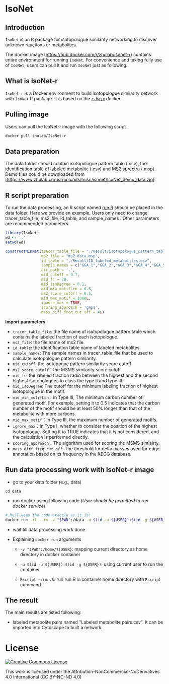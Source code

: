 # IsoNet

## Introduction
`IsoNet` is an R package for isotopologue similarity networking to discover unknown reactions or metabolites.

The docker image (https://hub.docker.com/r/zhulab/isonet-r) contains entire environment for running `IsoNet`. For convenience and taking fully use of `IsoNet`, users can pull it and run `IsoNet` just as following.

## What is IsoNet-r

`IsoNet-r` is a Docker environment to build isotopologue similarity network with `IsoNet` R package. It is based on the [`r-base`](https://hub.docker.com/_/r-base/) docker.

## Pulling image

Users can pull the IsoNet-r image with the following script

```bash
docker pull zhulab/IsoNet-r
```

## Data preparation

The data folder should contain isotopologue pattern table (.csv), the identification table of labeled metabolite (.csv) and MS2 sprectra (.msp). Demo files could be downloaded from [https://www.zhulab.cn/usr/uploads/misc/isonet/IsoNet_demo_data.zip].


## R script preparation
To run the data processing, an R script named [run.R](extra/run.R) should be placed in the data folder.
Here we provide an example. Users only need to change tracer_table_file,  ms2_file,  id_table, and sample_names . Other parameters are recommended parameters.
  
```R
library(IsoNet)
wd <- '.'
setwd(wd)

constructMIDNet(tracer_table_file = "./Result/isotopologue_pattern_table.csv",
                ms2_file = "ms2_data.msp",
                id_table = "./Result/ID_labeled_metabolites.csv",
                sample_names = c("GGA_1","GGA_2","GGA_3","GGA_4","GGA_5","GGA_6"),
                dir_path = '.',
                mid_cutoff = 0.7,
                mid_fc = 20,
                mid_isoDegree = 0.1,
                mid_min_motifLen = 0.5,
                ms2_score_cutoff = 0.5,
                mid_max_motif = 1000L,
                ignore_max = TRUE,
                scoring_approach = 'gnps',
                mass_diff_freq_cut_off = 4L)
```

**Import parameters**

- `tracer_table_file`: the file name of isotopologue pattern table which contains the labeled fraction of each isotopologue.
- `ms2_file`: the file name of ms2 file.
- `id_table`: the identification table name of labeled metabolites.
- `sample_names`: The sample names in tracer_table_file that be used to calculate isotopologue pattern similarity.
- `mid_cutoff`: the isotopogue pattern similarity score cutoff
- `ms2_score_cutoff`：the MSMS similarity score cutoff
- `mid_fc`: the labeled fraction radio between the highest and the second highest isotopologues to class the type II and type III.
- `mid_isoDegree`: The cutoff for the minimum labeling fraction of highest isotopologue in the motif.
- `mid_min_motifLen`：In Type III, The minimum carbon number of generated motif. For example, setting it to 0.5 indicates that the carbon number of the motif should be at least 50% longer than that of the metabolite with more carbons.
- `mid_max_motif`：In Type III, the maximum number of generated motifs.
- `ignore_max`：In Type I, whether to consider the position of the highest isotopologue. Setting it to TRUE indicates that it is not considered, and the calculation is performed directly.
- `scoring_approach`：The algorithm used for scoring the MSMS simlairty.
- `mass_diff_freq_cut_off`: The threshold for delta masses used for edge annotation based on its frequency in the KEGG database.


## Run data processing work with IsoNet-r image

- go to your data folder (e.g., data)

```base
cd data
```

- run docker using following code (*User should be permitted to run docker service*)

```bash
# MUST keep the code exactly as it is!
docker run -it --rm -v "$PWD":/data -u $(id -u ${USER}):$(id -g ${USER}) zhulab/IsoNet-r Rscript run.R
```

- wait till data processing work done

- Explaining `docker run` arguments
  
  - `-v "$PWD":/home/${USER}`: mapping current directory as home directory in docker container
  
  - `-u $(id -u ${USER}):$(id -g ${USER})`: using current user to run the container
  
  - `Rscript ~/run.R`: run run.R in container home directory with `Rscript`  command

## The result 

The main results are listed following:
  - labeled metabolite pairs named "Labeled metabolite pairs.csv". It can be imported into Cytoscape to built a network.


# License
<a rel="license" href="https://creativecommons.org/licenses/by-nc-nd/4.0/"><img alt="Creative Commons License" style="border-width:0" src="https://i.creativecommons.org/l/by-nc-nd/4.0/88x31.png" /></a>
  
  This work is licensed under the Attribution-NonCommercial-NoDerivatives 4.0 International (CC BY-NC-ND 4.0)
